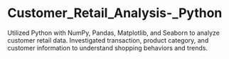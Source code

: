 # Customer_Retail_Analysis-_Python
Utilized Python with NumPy, Pandas, Matplotlib, and Seaborn to analyze customer retail data. Investigated transaction, product category, and customer information to understand shopping behaviors and trends.
